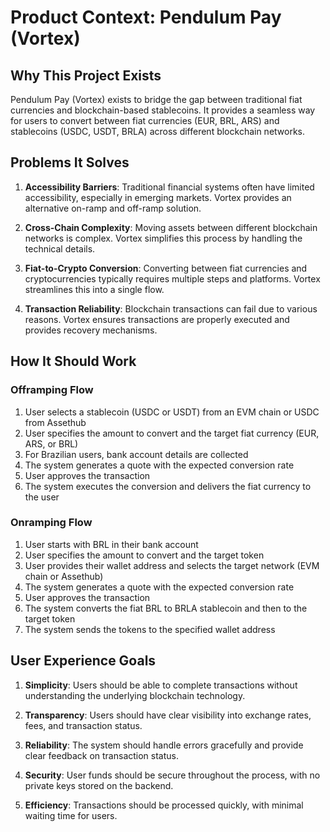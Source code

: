 # Product Context: Pendulum Pay (Vortex)

## Why This Project Exists

Pendulum Pay (Vortex) exists to bridge the gap between traditional fiat currencies and blockchain-based stablecoins. It
provides a seamless way for users to convert between fiat currencies (EUR, BRL, ARS) and stablecoins (USDC, USDT, BRLA)
across different blockchain networks.

## Problems It Solves

1. **Accessibility Barriers**: Traditional financial systems often have limited accessibility, especially in emerging
   markets. Vortex provides an alternative on-ramp and off-ramp solution.

2. **Cross-Chain Complexity**: Moving assets between different blockchain networks is complex. Vortex simplifies this
   process by handling the technical details.

3. **Fiat-to-Crypto Conversion**: Converting between fiat currencies and cryptocurrencies typically requires multiple
   steps and platforms. Vortex streamlines this into a single flow.

4. **Transaction Reliability**: Blockchain transactions can fail due to various reasons. Vortex ensures transactions are
   properly executed and provides recovery mechanisms.

## How It Should Work

### Offramping Flow

1. User selects a stablecoin (USDC or USDT) from an EVM chain or USDC from Assethub
2. User specifies the amount to convert and the target fiat currency (EUR, ARS, or BRL)
3. For Brazilian users, bank account details are collected
4. The system generates a quote with the expected conversion rate
5. User approves the transaction
6. The system executes the conversion and delivers the fiat currency to the user

### Onramping Flow

1. User starts with BRL in their bank account
2. User specifies the amount to convert and the target token
3. User provides their wallet address and selects the target network (EVM chain or Assethub)
4. The system generates a quote with the expected conversion rate
5. User approves the transaction
6. The system converts the fiat BRL to BRLA stablecoin and then to the target token
7. The system sends the tokens to the specified wallet address

## User Experience Goals

1. **Simplicity**: Users should be able to complete transactions without understanding the underlying blockchain
   technology.

2. **Transparency**: Users should have clear visibility into exchange rates, fees, and transaction status.

3. **Reliability**: The system should handle errors gracefully and provide clear feedback on transaction status.

4. **Security**: User funds should be secure throughout the process, with no private keys stored on the backend.

5. **Efficiency**: Transactions should be processed quickly, with minimal waiting time for users.
